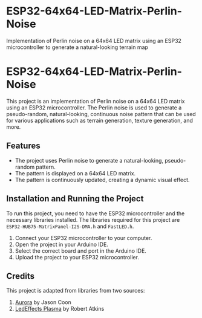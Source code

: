 # ESP32-64x64-LED-Matrix-Perlin-Noise
Implementation of Perlin noise on a 64x64 LED matrix using an ESP32 microcontroller to generate a natural-looking terrain map

# ESP32-64x64-LED-Matrix-Perlin-Noise

This project is an implementation of Perlin noise on a 64x64 LED matrix using an ESP32 microcontroller. The Perlin noise is used to generate a pseudo-random, natural-looking, continuous noise pattern that can be used for various applications such as terrain generation, texture generation, and more.

## Features

- The project uses Perlin noise to generate a natural-looking, pseudo-random pattern.
- The pattern is displayed on a 64x64 LED matrix.
- The pattern is continuously updated, creating a dynamic visual effect.

## Installation and Running the Project

To run this project, you need to have the ESP32 microcontroller and the necessary libraries installed. The libraries required for this project are `ESP32-HUB75-MatrixPanel-I2S-DMA.h` and `FastLED.h`.

1. Connect your ESP32 microcontroller to your computer.
2. Open the project in your Arduino IDE.
3. Select the correct board and port in the Arduino IDE.
4. Upload the project to your ESP32 microcontroller.


## Credits

This project is adapted from libraries from two sources:

1. [Aurora](https://github.com/pixelmatix/aurora) by Jason Coon
2. [LedEffects Plasma](https://bitbucket.org/ratkins/ledeffects/src/26ed3c51912af6fac5f1304629c7b4ab7ac8ca4b/Plasma.cpp?at=default) by Robert Atkins
